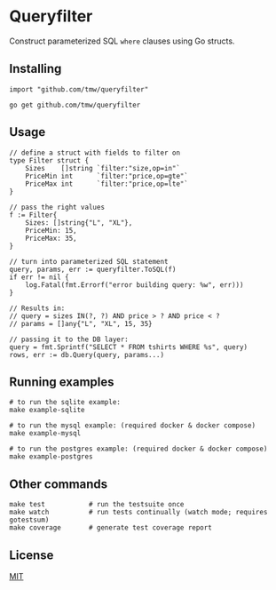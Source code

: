 # Queryfilter

Construct parameterized SQL `where` clauses using Go structs.

## Installing

```golang
import "github.com/tmw/queryfilter"
```

```console
go get github.com/tmw/queryfilter
```

## Usage

```golang
// define a struct with fields to filter on
type Filter struct {
	Sizes 	 []string `filter:"size,op=in"`
	PriceMin int 	  `filter:"price,op=gte"`
	PriceMax int      `filter:"price,op=lte"`
}

// pass the right values
f := Filter{
	Sizes: []string{"L", "XL"},
	PriceMin: 15,
	PriceMax: 35,
}

// turn into parameterized SQL statement
query, params, err := queryfilter.ToSQL(f)
if err != nil {
	log.Fatal(fmt.Errorf("error building query: %w", err)))
}

// Results in:
// query = sizes IN(?, ?) AND price > ? AND price < ?
// params = []any{"L", "XL", 15, 35}

// passing it to the DB layer:
query = fmt.Sprintf("SELECT * FROM tshirts WHERE %s", query)
rows, err := db.Query(query, params...)
```

## Running examples

```console
# to run the sqlite example:
make example-sqlite

# to run the mysql example: (required docker & docker compose)
make example-mysql

# to run the postgres example: (required docker & docker compose)
make example-postgres
```

## Other commands

```console
make test           # run the testsuite once
make watch          # run tests continually (watch mode; requires gotestsum)
make coverage       # generate test coverage report
```

## License

[MIT](./LICENSE)
